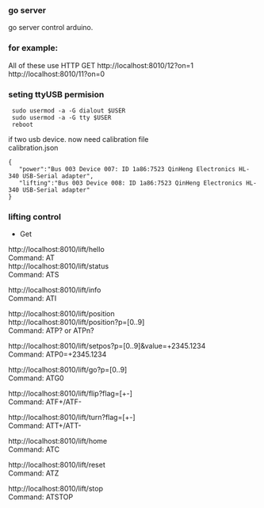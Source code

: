 ### go server
   go server control arduino.  

### for example:
All of these use HTTP GET
http://localhost:8010/12?on=1  
http://localhost:8010/11?on=0  


### seting ttyUSB permision
```
 sudo usermod -a -G dialout $USER
 sudo usermod -a -G tty $USER
 reboot
```


if two usb device. now need calibration file  
calibration.json
```
{
   "power":"Bus 003 Device 007: ID 1a86:7523 QinHeng Electronics HL-340 USB-Serial adapter",
   "lifting":"Bus 003 Device 008: ID 1a86:7523 QinHeng Electronics HL-340 USB-Serial adapter"
}
```

### lifting control
* Get 
   
http://localhost:8010/lift/hello  
Command: AT  
http://localhost:8010/lift/status  
Command: ATS  

http://localhost:8010/lift/info  
Command: ATI

http://localhost:8010/lift/position  
http://localhost:8010/lift/position?p=[0..9]  
Command: ATP? or ATPn?

http://localhost:8010/lift/setpos?p=[0..9]&value=+2345.1234  
Command: ATP0=+2345.1234

http://localhost:8010/lift/go?p=[0..9]  
Command: ATG0

http://localhost:8010/lift/flip?flag=[+-]    
Command: ATF+/ATF-

http://localhost:8010/lift/turn?flag=[+-]    
Command: ATT+/ATT-

http://localhost:8010/lift/home  
Command: ATC  

http://localhost:8010/lift/reset  
Command: ATZ  

http://localhost:8010/lift/stop  
Command: ATSTOP    




